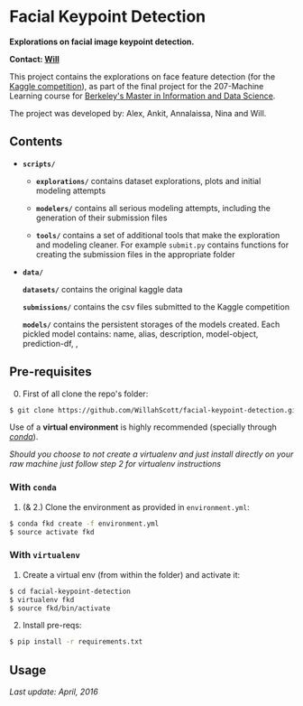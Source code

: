 # Facial Keypoint Detection

**Explorations on facial image keypoint detection.**  

**Contact: [Will](https://github.com/WillahScott)**

This project contains the explorations on face feature detection (for the [Kaggle competition](https://www.kaggle.com/c/facial-keypoints-detection)), as part of the final project for the 207-Machine Learning course for [Berkeley's Master in Information and Data Science](https://datascience.berkeley.edu/).  

The project was developed by: Alex, Ankit, Annalaissa, Nina and Will.  


## Contents  

* **`scripts/`**  

	* **`explorations/`** contains dataset explorations, plots and initial modeling attempts  

	* **`modelers/`** contains all serious modeling attempts, including the generation of their submission files

	* **`tools/`** contains a set of additional tools that make the exploration and modeling cleaner. For example `submit.py` contains functions for creating the submission files in the appropriate folder  

* **`data/`**  

	**`datasets/`** contains the original kaggle data  

	**`submissions/`** contains the csv files submitted to the Kaggle competition  

	**`models/`** contains the persistent storages of the models created. Each pickled model contains: name, alias, description, model-object, prediction-df, <training-time>, <predicting-time>  
  

## Pre-requisites

0. First of all clone the repo's folder:

```bash
$ git clone https://github.com/WillahScott/facial-keypoint-detection.git
```

Use of a **virtual environment** is highly recommended (specially through [*conda*](http://conda.pydata.org/docs/using/envs.html)).  

*Should you choose to not create a virtualenv and just install directly on your raw machine just follow step 2 for virtualenv instructions*  


### With `conda`

1. (& 2.) Clone the environment as provided in `environment.yml`:

```bash
$ conda fkd create -f environment.yml
$ source activate fkd
```


### With `virtualenv`  

1. Create a virtual env (from within the folder) and activate it:

```bash
$ cd facial-keypoint-detection
$ virtualenv fkd
$ source fkd/bin/activate
```

2. Install pre-reqs:

```bash
$ pip install -r requirements.txt
```
  

## Usage

*Last update: April, 2016*
